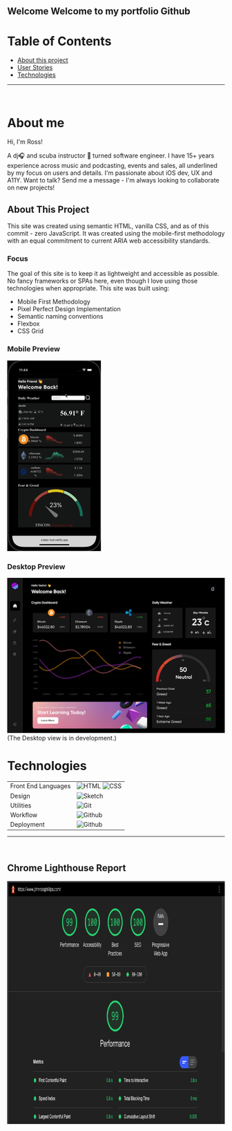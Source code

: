 ## Welcome Welcome to my portfolio Github

# Table of Contents

- [About this project](#about)
- [User Stories](#userstories)
- [Technologies](#technologies)

<hr />
<br />

# About me <a name="about"></a>

Hi, I'm Ross! <br/>

A dj🎧 and scuba instructor 🤿 turned software engineer. I have 15+ years experience across music and podcasting, events and sales, all underlined by my focus on users and details. I'm passionate about iOS dev, UX and A11Y. Want to talk? Send me a message - I'm always looking to collaborate on new projects!

## About This Project

This site was created using semantic HTML, vanilla CSS, and
as of this commit - zero JavaScript. It was created using the mobile-first
methodology with an equal commitment to current ARIA web accessibility standards.

### Focus

The goal of this site is to keep it as lightweight and accessible as possible. No fancy frameworks or SPAs here, even though I love using those technologies when appropriate. This site was built using:

- Mobile First Methodology
- Pixel Perfect Design Implementation
- Semantic naming conventions
- Flexbox
- CSS Grid

### Mobile Preview

![Mobile Gif](https://raw.githubusercontent.com/CrowdedAstronaut/daily-hud/main/src/assets/gifs/daily-hud.gif)

### Desktop Preview

![Desktop Preview](https://raw.githubusercontent.com/CrowdedAstronaut/daily-hud/main/src/assets/images/daily-HUD-desktop-home-screen.png)
(The Desktop view is in development.)
</br>

# Technologies <a name="technologies"></a>

<table>
  <tbody>
    <tr>
      <td>Front End Languages</td>
      <td>
        <img alt="HTML" src="https://img.shields.io/badge/html5%20-%23E34F26.svg?&style=for-the-badge&logo=html5&logoColor=white" />
        <img alt="CSS" src="https://img.shields.io/badge/css3%20-%231572B6.svg?&style=for-the-badge&logo=css3&logoColor=white" />
      </td>
    </tr>
   <tr>
      <td>Design</td>
      <td>
        <img alt="Sketch" src="https://img.shields.io/badge/Figma-F24E1E?style=for-the-badge&logo=figma&logoColor=white" />
      </td>
    </tr>
    <tr>
      <td>Utilities</td>
      <td>
        <img alt="Git" src="https://img.shields.io/badge/Git-F05032?style=for-the-badge&logo=git&logoColor=white" />
      </td>
    </tr>
     <tr>
      <td>Workflow</td>
      <td>
        <img alt="Github" src="https://img.shields.io/badge/GitHub-100000?style=for-the-badge&logo=github&logoColor=white"/>
      </td>
    </tr>
    <tr>
      <td>Deployment</td>
      <td>
          <img alt="Github" src="https://img.shields.io/badge/Github?style=for-the-badge&logo=github&logoColor=white"/>
      </td>
    </tr>
  </tbody>
</table>

<hr />
<br />

## Chrome Lighthouse Report

<img
        src="https://raw.githubusercontent.com/CrowdedAstronaut/ross-phillips-portfolio/main/images/ross-phillips-portfolio-lighthouse-desktop.png"
        alt="chrome lighthouse report"
        width="925"
        height="562"
      />
